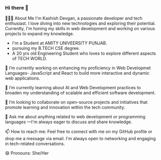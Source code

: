 ### Hi there 👋

🙋🏻‍♀️ About Me
I'm Kashish Devgan, a passionate developer and tech enthusiast. I love diving into new technologies and exploring their potential. Currently, I'm honing my skills in web development and working on various projects to expand my knowledge.

- I'm a Student at AMITY UNIVEERSITY PUNJAB.
- pursuing my B.TECH CSE degree.
- A 20 yrs old Engineering Student who loves to explore different aspects of TECH WORLD.

🔭 I’m currently working on enhancing my proficiency in Web Developmet Languages- JavaScript and React to build more interactive and dynamic web applications.

🌱 I’m currently learning about AI and Web Development practices to broaden my understanding of scalable and efficient software development.

👯 I’m looking to collaborate on open-source projects and initiatives that promote learning and innovation within the tech community.

💬 Ask me about anything related to web development or programming languages —I'm always eager to discuss and share knowledge.

📫 How to reach me: Feel free to connect with me on my GitHub profile or drop me a message via email. I'm always open to networking and engaging in tech-related conversations.

😄 Pronouns: She/Her


